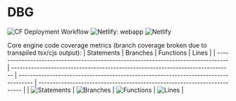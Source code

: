 # DBG

![CF Deployment Workflow](https://github.com/alexqguo/drinking-board-game-v3/actions/workflows/deploy-app.yml/badge.svg)
![Netlify: webapp](https://img.shields.io/netlify/97ad68cf-c78b-4fb2-86ae-999e50e13cf1?label=Netlify%3A%20webapp)
![Netlify](https://img.shields.io/netlify/582df6fd-88da-4f34-8cfd-7acfb5a4602b?label=Netlify%3A%20docsite)

Core engine code coverage metrics (branch coverage broken due to transpiled tsx/cjs output):
| Statements | Branches | Functions | Lines |
| ---------------------------------------------------------------------------------- | ------------------------------------------------------------------------------ | ----------------------------------------------------------------------------------- | ------------------------------------------------------------------------ |
| ![Statements](https://img.shields.io/badge/statements-80.85%25-yellow.svg?style=flat) | ![Branches](https://img.shields.io/badge/branches-83.02%25-yellow.svg?style=flat) | ![Functions](https://img.shields.io/badge/functions-94.04%25-brightgreen.svg?style=flat) | ![Lines](https://img.shields.io/badge/lines-80.85%25-yellow.svg?style=flat) |
